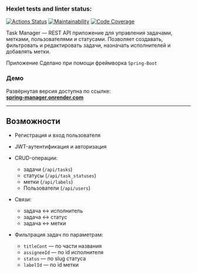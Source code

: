 ### Hexlet tests and linter status:
[![Actions Status](https://github.com/nika7407/java-project-99/actions/workflows/hexlet-check.yml/badge.svg)](https://github.com/nika7407/java-project-99/actions)
[![Maintainability](https://qlty.sh/badges/2e1ed84f-c22c-4015-b1f2-4c97910b6eb8/maintainability.svg)](https://qlty.sh/gh/nika7407/projects/java-project-99)
[![Code Coverage](https://qlty.sh/badges/2e1ed84f-c22c-4015-b1f2-4c97910b6eb8/test_coverage.svg)](https://qlty.sh/gh/nika7407/projects/java-project-99)

Task Manager — REST API приложение для управления задачами, метками, пользователями и статусами. Позволяет создавать, фильтровать и редактировать задачи, назначать исполнителей и добавлять метки.

Приложение Сделано при помощи фреймворка `Spring-Boot`

###  Демо
Развёрнутая версия доступна по ссылке:  
 **[spring-manager.onrender.com](https://spring-manager.onrender.com)**

---

##  Возможности

- Регистрация и вход пользователя
- JWT-аутентификация и авторизация
- CRUD-операции:
    - задачи (`/api/tasks`)
    - статусы (`/api/task_statuses`)
    - метки (`/api/labels`)
    - Пользователи (`/api/users`)
- Связи:
    - задача ↔ исполнитель
    - задача ↔ статус
    - задача ↔ метки 
  
- Фильтрация задач по параметрам:
    - `titleCont` — по части названия
    - `assigneeId` — по id исполнителя
    - `status` — по slug статуса
    - `labelId` — по id метки
